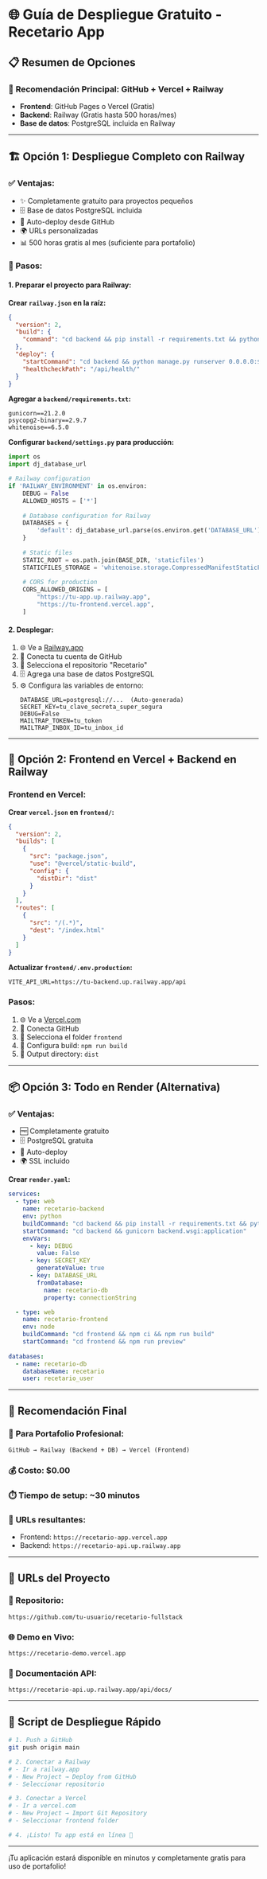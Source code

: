 # 🌐 Guía de Despliegue Gratuito - Recetario App

## 📋 Resumen de Opciones

### 🎯 **Recomendación Principal: GitHub + Vercel + Railway**
- **Frontend**: GitHub Pages o Vercel (Gratis)
- **Backend**: Railway (Gratis hasta 500 horas/mes)
- **Base de datos**: PostgreSQL incluida en Railway

---

## 🏗️ Opción 1: Despliegue Completo con Railway

### ✅ Ventajas:
- ✨ Completamente gratuito para proyectos pequeños
- 🗄️ Base de datos PostgreSQL incluida
- 🔄 Auto-deploy desde GitHub
- 🌍 URLs personalizadas
- 📊 500 horas gratis al mes (suficiente para portafolio)

### 📝 Pasos:

#### 1. Preparar el proyecto para Railway:

**Crear `railway.json` en la raíz:**
```json
{
  "version": 2,
  "build": {
    "command": "cd backend && pip install -r requirements.txt && python manage.py collectstatic --noinput && python manage.py migrate"
  },
  "deploy": {
    "startCommand": "cd backend && python manage.py runserver 0.0.0.0:$PORT",
    "healthcheckPath": "/api/health/"
  }
}
```

**Agregar a `backend/requirements.txt`:**
```
gunicorn==21.2.0
psycopg2-binary==2.9.7
whitenoise==6.5.0
```

**Configurar `backend/settings.py` para producción:**
```python
import os
import dj_database_url

# Railway configuration
if 'RAILWAY_ENVIRONMENT' in os.environ:
    DEBUG = False
    ALLOWED_HOSTS = ['*']
    
    # Database configuration for Railway
    DATABASES = {
        'default': dj_database_url.parse(os.environ.get('DATABASE_URL'))
    }
    
    # Static files
    STATIC_ROOT = os.path.join(BASE_DIR, 'staticfiles')
    STATICFILES_STORAGE = 'whitenoise.storage.CompressedManifestStaticFilesStorage'
    
    # CORS for production
    CORS_ALLOWED_ORIGINS = [
        "https://tu-app.up.railway.app",
        "https://tu-frontend.vercel.app",
    ]
```

#### 2. Desplegar:
1. 🌐 Ve a [Railway.app](https://railway.app)
2. 📝 Conecta tu cuenta de GitHub
3. 🚀 Selecciona el repositorio "Recetario"
4. 🗄️ Agrega una base de datos PostgreSQL
5. ⚙️ Configura las variables de entorno:
   ```
   DATABASE_URL=postgresql://...  (Auto-generada)
   SECRET_KEY=tu_clave_secreta_super_segura
   DEBUG=False
   MAILTRAP_TOKEN=tu_token
   MAILTRAP_INBOX_ID=tu_inbox_id
   ```

---

## 🎨 Opción 2: Frontend en Vercel + Backend en Railway

### Frontend en Vercel:

**Crear `vercel.json` en `frontend/`:**
```json
{
  "version": 2,
  "builds": [
    {
      "src": "package.json",
      "use": "@vercel/static-build",
      "config": {
        "distDir": "dist"
      }
    }
  ],
  "routes": [
    {
      "src": "/(.*)",
      "dest": "/index.html"
    }
  ]
}
```

**Actualizar `frontend/.env.production`:**
```
VITE_API_URL=https://tu-backend.up.railway.app/api
```

### Pasos:
1. 🌐 Ve a [Vercel.com](https://vercel.com)
2. 📝 Conecta GitHub
3. 📁 Selecciona el folder `frontend`
4. 🔧 Configura build: `npm run build`
5. 📂 Output directory: `dist`

---

## 📦 Opción 3: Todo en Render (Alternativa)

### ✅ Ventajas:
- 🆓 Completamente gratuito
- 🗄️ PostgreSQL gratuita
- 🔄 Auto-deploy
- 🌍 SSL incluido

**Crear `render.yaml`:**
```yaml
services:
  - type: web
    name: recetario-backend
    env: python
    buildCommand: "cd backend && pip install -r requirements.txt && python manage.py collectstatic --noinput && python manage.py migrate"
    startCommand: "cd backend && gunicorn backend.wsgi:application"
    envVars:
      - key: DEBUG
        value: False
      - key: SECRET_KEY
        generateValue: true
      - key: DATABASE_URL
        fromDatabase:
          name: recetario-db
          property: connectionString

  - type: web
    name: recetario-frontend
    env: node
    buildCommand: "cd frontend && npm ci && npm run build"
    startCommand: "cd frontend && npm run preview"
    
databases:
  - name: recetario-db
    databaseName: recetario
    user: recetario_user
```

---

## 🎯 Recomendación Final

### 🥇 **Para Portafolio Profesional:**
```
GitHub → Railway (Backend + DB) → Vercel (Frontend)
```

### 💰 **Costo:** $0.00
### ⏱️ **Tiempo de setup:** ~30 minutos
### 🔗 **URLs resultantes:**
- Frontend: `https://recetario-app.vercel.app`
- Backend: `https://recetario-api.up.railway.app`

---

## 📱 URLs del Proyecto

### 🔗 Repositorio:
```
https://github.com/tu-usuario/recetario-fullstack
```

### 🌐 Demo en Vivo:
```
https://recetario-demo.vercel.app
```

### 📖 Documentación API:
```
https://recetario-api.up.railway.app/api/docs/
```

---

## 🚀 Script de Despliegue Rápido

```bash
# 1. Push a GitHub
git push origin main

# 2. Conectar a Railway
# - Ir a railway.app
# - New Project → Deploy from GitHub
# - Seleccionar repositorio

# 3. Conectar a Vercel  
# - Ir a vercel.com
# - New Project → Import Git Repository
# - Seleccionar frontend folder

# 4. ¡Listo! Tu app está en línea 🎉
```

---

¡Tu aplicación estará disponible en minutos y completamente gratis para uso de portafolio!
